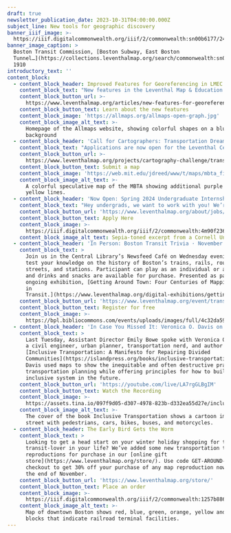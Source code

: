 ```yaml
---
draft: true
newsletter_publication_date: 2023-10-31T04:00:00.000Z
subject_line: New tools for geographic discovery
banner_iiif_image: >-
  https://iiif.digitalcommonwealth.org/iiif/2/commonwealth:sn00b6177/242,269,6760,1991/1200,/0/default.jpg
banner_image_caption: >
  Boston Transit Commission, [Boston Subway, East Boston
  Tunnel…](https://collections.leventhalmap.org/search/commonwealth:sn00b616z),
  1910
introductory_text: ''
content_block:
  - content_block_header: Improved Features for Georeferencing in LMEC Digital Collections
    content_block_text: "New features in the Leventhal Map & Education Center’s\_[digital collections portal](https://collections.leventhalmap.org/)\_now make it easier than ever to\_work with georeferenced maps. Thanks to\_[Allmaps](https://www.leventhalmap.org/articles/bert-spaan-interview/)—a free, open-source georeferencing platform for the modern web—you can now engage with georeferenced maps like never before and continue improving our georeferencing data. We’re working to put Allmaps in the hands of map collections around the world, and our digital collections portal is the very first to feature built-in Allmaps integrations.\n"
    content_block_button_url: >-
      https://www.leventhalmap.org/articles/new-features-for-georeferencing-in-lmec-collections/
    content_block_button_text: Learn about the new features
    content_block_image: 'https://allmaps.org/allmaps-open-graph.jpg'
    content_block_image_alt_text: >-
      Homepage of the Allmaps website, showing colorful shapes on a blue
      background
  - content_block_header: 'Call for Cartographers: Transportation Dreams'
    content_block_text: "Applications are now open for the Leventhal Center’s second Cartography Challenge. In this round, we’re looking for speculative or imaginary maps of transit in Boston. From the\_[unreal](https://transitmap.net/north-atlantic-rail-nick-fabiani/)\_to the\_[unrealized](https://www.leventhalmap.org/digital-exhibitions/getting-around-town/topics/unrealized-possibilities/), we want to see what you can dream up. Anything is on the table, so long as whatever you map doesn’t exist right now! Accepting applications now through\_December 19, 2023.\n"
    content_block_button_url: >-
      https://www.leventhalmap.org/projects/cartography-challenge/transportation-dreams/
    content_block_button_text: Submit a map
    content_block_image: 'https://web.mit.edu/jdreed/www/t/maps/mbta_files/MBTA_future6.jpg'
    content_block_image_alt_text: >-
      A colorful speculative map of the MBTA showing additional purple and
      yellow lines.
  - content_block_header: 'Now Open: Spring 2024 Undergraduate Internships'
    content_block_text: "Hey undergrads, we want to work with you! We’re looking to hire a spring semester cohort of undergraduate interns focused on Geohumanities & GIS.\_Interns will learn how to use different kinds of geospatial software and conduct independent research around twentieth century atlases, as well as serve at the front desk of our public gallery. Internships are paid and require a commitment of 6–10 hours per week.\_Applications are due November 15, 2023, by 3:00 pm ET.\n"
    content_block_button_url: 'https://www.leventhalmap.org/about/jobs/2024-spring-internship/'
    content_block_button_text: Apply Here
    content_block_image: >-
      https://iiif.digitalcommonwealth.org/iiif/2/commonwealth:4m90f236b/886,1021,2190,2060/1200,/0/default.jpg
    content_block_image_alt_text: Sepia-toned excerpt from a Cornell University campus map
  - content_block_header: 'In Person: Boston Transit Trivia · November 1, 6:00 pm ET'
    content_block_text: >
      Join us in the Central Library’s Newsfeed Café on Wednesday evening to
      test your knowledge on the history of Boston’s trains, rails, routes,
      streets, and stations. Participant can play as an individual or as a team,
      and drinks and snacks are available for purchase. Presented as part of our
      ongoing exhibition, [Getting Around Town: Four Centuries of Mapping Boston
      in
      Transit.](https://www.leventhalmap.org/digital-exhibitions/getting-around-town/)
    content_block_button_url: 'https://www.leventhalmap.org/event/transit-trivia/'
    content_block_button_text: Register for free
    content_block_image: >-
      https://bpl.bibliocommons.com/events/uploads/images/full/4c32da5979edc1b20a44394266f800a6/transittriviabos.jpg
  - content_block_header: 'In Case You Missed It: Veronica O. Davis on Inclusive Transportation'
    content_block_text: >
      Last Tuesday, Assistant Director Emily Bowe spoke with Veronica O. Davis,
      a civil engineer, urban planner, transportation nerd, and author of
      [Inclusive Transportation: A Manifesto for Repairing Divided
      Communities](https://islandpress.org/books/inclusive-transportation).
      Davis used maps to show the inequitable and often destructive practice of
      transportation planning while offering principles for how to build a more
      inclusive system in the future.
    content_block_button_url: 'https://youtube.com/live/LA7rgGLBgIM'
    content_block_button_text: Watch the Recording
    content_block_image: >-
      https://assets.tina.io/097f9d05-d307-4978-823b-d332ea55d27e/inclusive-transpo.jpeg
    content_block_image_alt_text: >-
      The cover of the book Inclusive Transportation shows a cartoon image of a
      street with pedestrians, cars, bikes, buses, and motorcycles.
  - content_block_header: The Early Bird Gets the Worm
    content_block_text: >
      Looking to get a head start on your winter holiday shopping for the
      transit-lover in your life? We’ve added some new transportation themed map
      reproductions for purchase in our [online gift
      store](https://www.leventhalmap.org/store/). Use code GET-AROUND-TOWN at
      checkout to get 30% off your purchase of any map reproduction now through
      the end of November.
    content_block_button_url: 'https://www.leventhalmap.org/store/'
    content_block_button_text: Place an order
    content_block_image: >-
      https://iiif.digitalcommonwealth.org/iiif/2/commonwealth:1257b886m/78,84,7424,5825/1200,/0/default.jpg
    content_block_image_alt_text: >-
      Map of downtown Boston shows red, blue, green, orange, yellow and pink
      blocks that indicate railroad terminal facilities.
---
```


